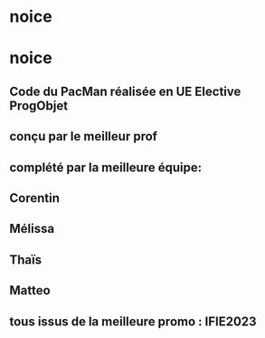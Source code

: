 # noice
<h1>noice</h1>
<h2>Code du PacMan réalisée en UE Elective ProgObjet</h2>
<h2>conçu par le meilleur prof 
<h2>complété par la meilleure équipe: 
<h2>Corentin  
<h2>Mélissa 
<h2>Thaïs  
<h2>Matteo 
<h2>tous issus de la meilleure promo : IFIE2023</h2> 
